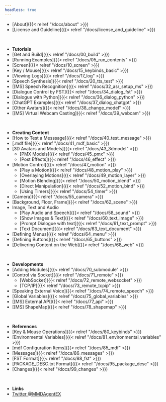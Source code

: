 ```yaml
---
headless: true
---
```

- [About]({{< relref "/docs/about" >}})
- [License and Guideline]({{< relref "/docs/license_and_guideline" >}})
<br />

- **Tutorials**
- [Get and Build]({{< relref "/docs/00_build" >}})
- [Running Examples]({{< relref "/docs/05_run_contents" >}})
- [Screen]({{< relref "/docs/10_screen" >}})
- [Key / Mouse]({{< relref "/docs/15_keybinds_basic" >}})
- [Viewing Logs]({{< relref "/docs/17_log" >}})
- [Speech Synthesis]({{< relref "/docs/20_tts_test" >}})
- [[MS] Speech Recognition]({{< relref "/docs/32_asr_setup_ms" >}})
- [Dialogue Control by FST]({{< relref "/docs/34_dialog_fst" >}})
- [Dialogue with Python]({{< relref "/docs/36_dialog_python" >}})
- [ChatGPT Examples]({{< relref "/docs/37_dialog_chatgpt" >}})
- [Other Avatars]({{< relref "/docs/38_change_model" >}})
- [[MS] Virtual Webcam Casting]({{< relref "/docs/39_webcam" >}})
<br />

- **Creating Content**
- [How to Test a Messsage]({{< relref "/docs/40_test_message" >}})
- [.mdf file]({{< relref "/docs/41_mdf_basic" >}})
- [3D Avatars and Models]({{< relref "/docs/43_3dmodel" >}})
  - [PMX Models]({{< relref "/docs/45_pmx" >}})
  - [Post Effects]({{< relref "/docs/46_effect" >}})
- [Motion Control]({{< relref "/docs/47_motion" >}})
  - [Play a Motion]({{< relref "/docs/48_motion_play" >}})
  - [Overlaying Motions]({{< relref "/docs/49_motion_layer" >}})
  - [Motion Blending]({{< relref "/docs/50_motion_blend" >}})
  - [Direct Manipulation]({{< relref "/docs/52_motion_bind" >}})
  - [Using Timers]({{< relref "/docs/54_timer" >}})
- [Camera]({{< relref "/docs/55_camera" >}})
- [Background, Floor, Frame]({{< relref "/docs/62_scene" >}})
- Image, Text and Audio
  - [Play Audio and Speech]({{< relref "/docs/58_sound" >}})
  - [Show Images & Text]({{< relref "/docs/60_text_image" >}})
  - [Prompt Dialogue with text]({{< relref "/docs/61_text_prompt" >}})
  - [Text Document]({{< relref "/docs/63_text_document" >}})
- [Defining Menus]({{< relref "/docs/64_menu" >}})
- [Defining Buttons]({{< relref "/docs/65_buttons" >}})
- [Delivering Content on the Web]({{< relref "/docs/68_web" >}})
<br />

- **Developments**
- [Adding Modules]({{< relref "/docs/70_submodule" >}})
- [Control via Socket]({{< relref "/docs/71_remote" >}})
  - [WebSocket]({{< relref "/docs/72_remote_websocket" >}})
  - [TCP/IP]({{< relref "/docs/73_remote_tcpip" >}})
- [Speaking External Voice]({{< relref "/docs/74_remote_speech" >}})
- [Global Variables]({{< relref "/docs/75_global_variables" >}})
- [[MS] External API]({{< relref "/docs/77_api" >}})
- [[MS] ShapeMap]({{< relref "/docs/78_shapemap" >}})
<br />

- **References**
- [Key & Mouse Operations]({{< relref "/docs/80_keybinds" >}})
- [Environmental Variables]({{< relref "/docs/81_environmental_variables" >}})
- [mdf Configuration Items]({{< relref "/docs/85_mdf" >}})
- [Messages]({{< relref "/docs/86_messages" >}})
- [FST Format]({{< relref "/docs/88_fst" >}})
- [PACKAGE_DESC.txt Format]({{< relref "/docs/95_package_desc" >}})
- [Changes]({{< relref "/docs/99_changes" >}})
<br />

- **Links**
- [Twitter @MMDAgentEX](https://twitter.com/MMDAgentEX)
